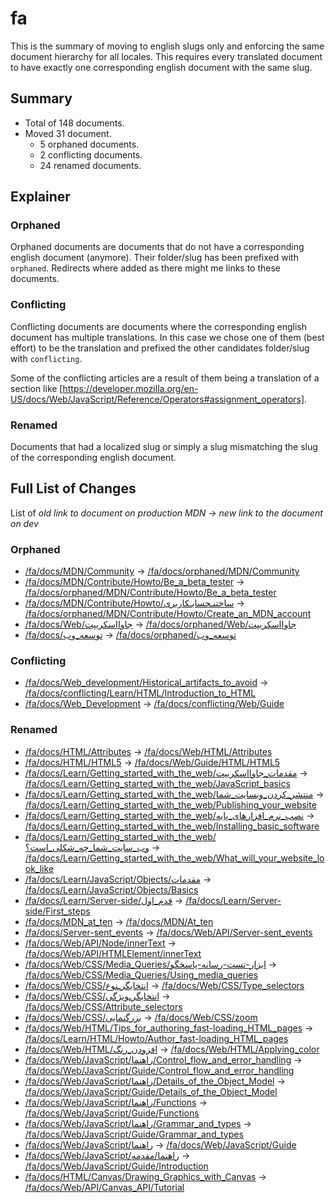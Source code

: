 # fa

This is the summary of moving to english slugs only and enforcing the same
document hierarchy for all locales. This requires every translated document to
have exactly one corresponding english document with the same slug.

## Summary

* Total of 148 documents.
* Moved 31 document.
  * 5 orphaned documents.
  * 2 conflicting documents.
  * 24 renamed documents.

## Explainer

### Orphaned

Orphaned documents are documents that do not have a corresponding english
document (anymore). Their folder/slug has been prefixed with `orphaned`.
Redirects where added as there might me links to these documents.

### Conflicting

Conflicting documents are documents where the corresponding english document has
multiple translations. In this case we chose one of them (best effort) to be the
translation and prefixed the other candidates folder/slug with `conflicting`.

Some of the conflicting articles are a result of them being a translation of a
section like
[https://developer.mozilla.org/en-US/docs/Web/JavaScript/Reference/Operators#assignment_operators].

### Renamed

Documents that had a localized slug or simply a slug mismatching the slug of the
corresponding english document.

## Full List of Changes

List of _old link to document on production MDN_
→ _new link to the document on dev_

### Orphaned

* [/fa/docs/MDN/Community](https://developer.mozilla.org/fa/docs/MDN/Community) → [/fa/docs/orphaned/MDN/Community](/fa/docs/orphaned/MDN/Community)
* [/fa/docs/MDN/Contribute/Howto/Be_a_beta_tester](https://developer.mozilla.org/fa/docs/MDN/Contribute/Howto/Be_a_beta_tester) → [/fa/docs/orphaned/MDN/Contribute/Howto/Be_a_beta_tester](/fa/docs/orphaned/MDN/Contribute/Howto/Be_a_beta_tester)
* [/fa/docs/MDN/Contribute/Howto/ساختنـحسابـکاربری](https://developer.mozilla.org/fa/docs/MDN/Contribute/Howto/ساختنـحسابـکاربری) → [/fa/docs/orphaned/MDN/Contribute/Howto/Create_an_MDN_account](/fa/docs/orphaned/MDN/Contribute/Howto/Create_an_MDN_account)
* [/fa/docs/Web/جاوااسکریپت](https://developer.mozilla.org/fa/docs/Web/جاوااسکریپت) → [/fa/docs/orphaned/Web/جاوااسکریپت](/fa/docs/orphaned/Web/جاوااسکریپت)
* [/fa/docs/توسعه_وب](https://developer.mozilla.org/fa/docs/توسعه_وب) → [/fa/docs/orphaned/توسعه_وب](/fa/docs/orphaned/توسعه_وب)

### Conflicting
* [/fa/docs/Web_development/Historical_artifacts_to_avoid](https://developer.mozilla.org/fa/docs/Web_development/Historical_artifacts_to_avoid) → [/fa/docs/conflicting/Learn/HTML/Introduction_to_HTML](/fa/docs/conflicting/Learn/HTML/Introduction_to_HTML)
* [/fa/docs/Web_Development](https://developer.mozilla.org/fa/docs/Web_Development) → [/fa/docs/conflicting/Web/Guide](/fa/docs/conflicting/Web/Guide)

### Renamed
* [/fa/docs/HTML/Attributes](https://developer.mozilla.org/fa/docs/HTML/Attributes) → [/fa/docs/Web/HTML/Attributes](/fa/docs/Web/HTML/Attributes)
* [/fa/docs/HTML/HTML5](https://developer.mozilla.org/fa/docs/HTML/HTML5) → [/fa/docs/Web/Guide/HTML/HTML5](/fa/docs/Web/Guide/HTML/HTML5)
* [/fa/docs/Learn/Getting_started_with_the_web/مقدمات_جاوااسکریپت](https://developer.mozilla.org/fa/docs/Learn/Getting_started_with_the_web/مقدمات_جاوااسکریپت) → [/fa/docs/Learn/Getting_started_with_the_web/JavaScript_basics](/fa/docs/Learn/Getting_started_with_the_web/JavaScript_basics)
* [/fa/docs/Learn/Getting_started_with_the_web/منتشر_کردن_وبسایت_شما](https://developer.mozilla.org/fa/docs/Learn/Getting_started_with_the_web/منتشر_کردن_وبسایت_شما) → [/fa/docs/Learn/Getting_started_with_the_web/Publishing_your_website](/fa/docs/Learn/Getting_started_with_the_web/Publishing_your_website)
* [/fa/docs/Learn/Getting_started_with_the_web/نصب_نرم_افزارهای_پایه](https://developer.mozilla.org/fa/docs/Learn/Getting_started_with_the_web/نصب_نرم_افزارهای_پایه) → [/fa/docs/Learn/Getting_started_with_the_web/Installing_basic_software](/fa/docs/Learn/Getting_started_with_the_web/Installing_basic_software)
* [/fa/docs/Learn/Getting_started_with_the_web/وب_سایت_شما_چه_شکلی_است؟](https://developer.mozilla.org/fa/docs/Learn/Getting_started_with_the_web/وب_سایت_شما_چه_شکلی_است؟) → [/fa/docs/Learn/Getting_started_with_the_web/What_will_your_website_look_like](/fa/docs/Learn/Getting_started_with_the_web/What_will_your_website_look_like)
* [/fa/docs/Learn/JavaScript/Objects/مقدمات](https://developer.mozilla.org/fa/docs/Learn/JavaScript/Objects/مقدمات) → [/fa/docs/Learn/JavaScript/Objects/Basics](/fa/docs/Learn/JavaScript/Objects/Basics)
* [/fa/docs/Learn/Server-side/قدم_اول](https://developer.mozilla.org/fa/docs/Learn/Server-side/قدم_اول) → [/fa/docs/Learn/Server-side/First_steps](/fa/docs/Learn/Server-side/First_steps)
* [/fa/docs/MDN_at_ten](https://developer.mozilla.org/fa/docs/MDN_at_ten) → [/fa/docs/MDN/At_ten](/fa/docs/MDN/At_ten)
* [/fa/docs/Server-sent_events](https://developer.mozilla.org/fa/docs/Server-sent_events) → [/fa/docs/Web/API/Server-sent_events](/fa/docs/Web/API/Server-sent_events)
* [/fa/docs/Web/API/Node/innerText](https://developer.mozilla.org/fa/docs/Web/API/Node/innerText) → [/fa/docs/Web/API/HTMLElement/innerText](/fa/docs/Web/API/HTMLElement/innerText)
* [/fa/docs/Web/CSS/Media_Queries/ابزار-تست-رسانه-پاسخگو](https://developer.mozilla.org/fa/docs/Web/CSS/Media_Queries/ابزار-تست-رسانه-پاسخگو) → [/fa/docs/Web/CSS/Media_Queries/Using_media_queries](/fa/docs/Web/CSS/Media_Queries/Using_media_queries)
* [/fa/docs/Web/CSS/انتخابگرـنوع](https://developer.mozilla.org/fa/docs/Web/CSS/انتخابگرـنوع) → [/fa/docs/Web/CSS/Type_selectors](/fa/docs/Web/CSS/Type_selectors)
* [/fa/docs/Web/CSS/انتخابگرـویژگی](https://developer.mozilla.org/fa/docs/Web/CSS/انتخابگرـویژگی) → [/fa/docs/Web/CSS/Attribute_selectors](/fa/docs/Web/CSS/Attribute_selectors)
* [/fa/docs/Web/CSS/بزرگنمایی](https://developer.mozilla.org/fa/docs/Web/CSS/بزرگنمایی) → [/fa/docs/Web/CSS/zoom](/fa/docs/Web/CSS/zoom)
* [/fa/docs/Web/HTML/Tips_for_authoring_fast-loading_HTML_pages](https://developer.mozilla.org/fa/docs/Web/HTML/Tips_for_authoring_fast-loading_HTML_pages) → [/fa/docs/Learn/HTML/Howto/Author_fast-loading_HTML_pages](/fa/docs/Learn/HTML/Howto/Author_fast-loading_HTML_pages)
* [/fa/docs/Web/HTML/افزودن_رنگ](https://developer.mozilla.org/fa/docs/Web/HTML/افزودن_رنگ) → [/fa/docs/Web/HTML/Applying_color](/fa/docs/Web/HTML/Applying_color)
* [/fa/docs/Web/JavaScript/راهنما/Control_flow_and_error_handling](https://developer.mozilla.org/fa/docs/Web/JavaScript/راهنما/Control_flow_and_error_handling) → [/fa/docs/Web/JavaScript/Guide/Control_flow_and_error_handling](/fa/docs/Web/JavaScript/Guide/Control_flow_and_error_handling)
* [/fa/docs/Web/JavaScript/راهنما/Details_of_the_Object_Model](https://developer.mozilla.org/fa/docs/Web/JavaScript/راهنما/Details_of_the_Object_Model) → [/fa/docs/Web/JavaScript/Guide/Details_of_the_Object_Model](/fa/docs/Web/JavaScript/Guide/Details_of_the_Object_Model)
* [/fa/docs/Web/JavaScript/راهنما/Functions](https://developer.mozilla.org/fa/docs/Web/JavaScript/راهنما/Functions) → [/fa/docs/Web/JavaScript/Guide/Functions](/fa/docs/Web/JavaScript/Guide/Functions)
* [/fa/docs/Web/JavaScript/راهنما/Grammar_and_types](https://developer.mozilla.org/fa/docs/Web/JavaScript/راهنما/Grammar_and_types) → [/fa/docs/Web/JavaScript/Guide/Grammar_and_types](/fa/docs/Web/JavaScript/Guide/Grammar_and_types)
* [/fa/docs/Web/JavaScript/راهنما](https://developer.mozilla.org/fa/docs/Web/JavaScript/راهنما) → [/fa/docs/Web/JavaScript/Guide](/fa/docs/Web/JavaScript/Guide)
* [/fa/docs/Web/JavaScript/راهنما/مقدمه](https://developer.mozilla.org/fa/docs/Web/JavaScript/راهنما/مقدمه) → [/fa/docs/Web/JavaScript/Guide/Introduction](/fa/docs/Web/JavaScript/Guide/Introduction)
* [/fa/docs/HTML/Canvas/Drawing_Graphics_with_Canvas](https://developer.mozilla.org/fa/docs/HTML/Canvas/Drawing_Graphics_with_Canvas) → [/fa/docs/Web/API/Canvas_API/Tutorial](/fa/docs/Web/API/Canvas_API/Tutorial)
